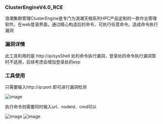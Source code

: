 ### ClusterEngineV4.0_RCE
浪潮集群管理ClusterEngine是专门为浪潮天梭系列HPC产品定制的一款作业管理软件。在web登录界面，通过精心构造后的命令，可执行任意命令。造成命令执行漏洞

### 漏洞详情

此工具利用的是 http://ip/sysShell 处的命令执行漏洞，登录处的命令执行漏洞暂时不适用，后续考虑会增加登录处的exp

### 工具使用

只需要输入http://ip:port 即可进行漏洞检测


![image](https://user-images.githubusercontent.com/46400438/114844618-8d75c080-9e0d-11eb-9b9c-443789279c23.png)

执行命令则需要同时输入url、nodeid、cmd可以


![image](https://user-images.githubusercontent.com/46400438/114844841-c3b34000-9e0d-11eb-910f-fd38e5f1077b.png)
![image](https://user-images.githubusercontent.com/46400438/114844905-d594e300-9e0d-11eb-9856-69794d18822c.png)
